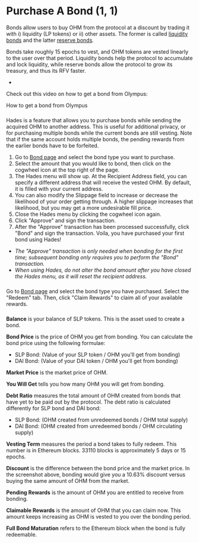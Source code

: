 # Purchase A Bond (1, 1)

Bonds allow users to buy OHM from the protocol at a discount by trading it with i) liquidity (LP tokens) or ii) other assets. The former is called [liquidity bonds](<.gitbook/assets/glossary (1)>) and the latter [reserve bonds](<.gitbook/assets/glossary (1)>).

Bonds take roughly 15 epochs to vest, and OHM tokens are vested linearly to the user over that period. Liquidity bonds help the protocol to accumulate and lock liquidity, while reserve bonds allow the protocol to grow its treasury, and thus its RFV faster.

*

Check out this video on how to get a bond from Olympus:

How to get a bond from Olympus

### &#x20;<a href="hades" id="hades"></a>

Hades is a feature that allows you to purchase bonds while sending the acquired OHM to another address. This is useful for additional privacy, or for purchasing multiple bonds while the current bonds are still vesting. Note that if the same account holds multiple bonds, the pending rewards from the earlier bonds have to be forfeited.

1. Go to [Bond page](https://app.olympusdao.finance/#/bonds) and select the bond type you want to purchase.
2. Select the amount that you would like to bond, then click on the cogwheel icon at the top right of the page.
3. The Hades menu will show up. At the Recipient Address field, you can specify a different address that will receive the vested OHM. By default, it is filled with your current address.
4. You can also modify the Slippage field to increase or decrease the likelihood of your order getting through. A higher slippage increases that likelihood, but you may get a more undesirable fill price.
5. Close the Hades menu by clicking the cogwheel icon again.
6. Click "Approve" and sign the transaction.
7. After the "Approve" transaction has been processed successfully, click "Bond" and sign the transaction. Voila, you have purchased your first bond using Hades!

* _The "Approve" transaction is only needed when bonding for the first time; subsequent bonding only requires you to perform the "Bond" transaction._
* _When using Hades, do not alter the bond amount after you have closed the Hades menu, as it will reset the recipient address._

### &#x20;<a href="how-to-redeem" id="how-to-redeem"></a>

Go to [Bond page](https://app.olympusdao.finance/#/bonds) and select the bond type you have purchased. Select the "Redeem" tab. Then, click "Claim Rewards" to claim all of your available rewards.

### &#x20;<a href="reading-the-info" id="reading-the-info"></a>

**Balance** is your balance of SLP tokens. This is the asset used to create a bond.

**Bond Price** is the price of OHM you get from bonding. You can calculate the bond price using the following formulae:

* SLP Bond: (Value of your SLP token / OHM you'll get from bonding)
* DAI Bond: (Value of your DAI token / OHM you'll get from bonding)

**Market Price** is the market price of OHM.

**You Will Get** tells you how many OHM you will get from bonding.

**Debt Ratio** measures the total amount of OHM created from bonds that have yet to be paid out by the protocol. The debt ratio is calculated differently for SLP bond and DAI bond:

* SLP Bond: (OHM created from unredeemed bonds / OHM total supply)
* DAI Bond: (OHM created from unredeemed bonds / OHM circulating supply)

**Vesting Term** measures the period a bond takes to fully redeem. This number is in Ethereum blocks. 33110 blocks is approximately 5 days or 15 epochs.

**Discount** is the difference between the bond price and the market price. In the screenshot above, bonding would give you a 10.63% discount versus buying the same amount of OHM from the market.

**Pending Rewards** is the amount of OHM you are entitled to receive from bonding.

**Claimable Rewards** is the amount of OHM that you can claim now. This amount keeps increasing as OHM is vested to you over the bonding period.

**Full Bond Maturation** refers to the Ethereum block when the bond is fully redeemable.
